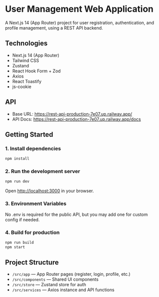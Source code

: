 # User Management Web Application

A Next.js 14 (App Router) project for user registration, authentication, and profile management, using a REST API backend.


## Technologies
- Next.js 14 (App Router)
- Tailwind CSS
- Zustand
- React Hook Form + Zod
- Axios
- React Toastify
- js-cookie

## API
- Base URL: https://rest-api-production-7e07.up.railway.app/
- API Docs: https://rest-api-production-7e07.up.railway.app/docs

## Getting Started

### 1. Install dependencies
```bash
npm install
```

### 2. Run the development server
```bash
npm run dev
```

Open [http://localhost:3000](http://localhost:3000) in your browser.

### 3. Environment Variables
No .env is required for the public API, but you may add one for custom config if needed.

### 4. Build for production
```bash
npm run build
npm start
```

## Project Structure
- `/src/app` — App Router pages (register, login, profile, etc.)
- `/src/components` — Shared UI components
- `/src/store` — Zustand store for auth
- `/src/services` — Axios instance and API functions


